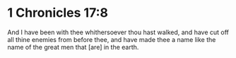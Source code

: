 # 1 Chronicles 17:8

And I have been with thee whithersoever thou hast walked, and have cut off all thine enemies from before thee, and have made thee a name like the name of the great men that [are] in the earth.